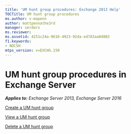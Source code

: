 ```yaml
---
title: 'UM hunt group procedures: Exchange 2013 Help'
TOCTitle: UM hunt group procedures
ms.author: v-mapenn
author: mattpennathe3rd
manager: serdars
ms.reviewer: 
ms.assetid: 4251c24a-9616-4923-92da-ed783aa8d802
f1.keywords:
- NOCSH
mtps_version: v=EXCHG.150
---
```


# UM hunt group procedures in Exchange Server

_**Applies to:** Exchange Server 2013, Exchange Server 2016_

[Create a UM hunt group](create-um-hunt-group-exchange-2013-help.md)

[View a UM hunt group](view-um-hunt-group-exchange-2013-help.md)

[Delete a UM hunt group](delete-um-hunt-group-exchange-2013-help.md)
